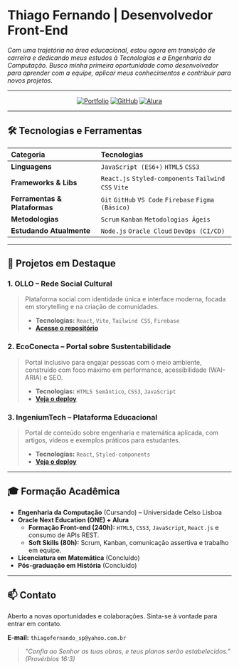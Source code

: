 # Thiago Fernando | Desenvolvedor Front-End

*Com uma trajetória na área educacional, estou agora em transição de carreira e dedicando meus estudos à Tecnologias e a Engenharia da Computação. Busco minha primeira oportunidade como desenvolvedor para aprender com a equipe, aplicar meus conhecimentos e contribuir para novos projetos.*

---

<div align="center">

[![Portfolio](https://img.shields.io/badge/Portfolio-20232A?style=for-the-badge&logo=vercel&logoColor=white)](https://portfolio-thiagosp.vercel.app/)
[![GitHub](https://img.shields.io/badge/GitHub-100000?style=for-the-badge&logo=github&logoColor=white)](https://github.com/Thiago-spba)
[![Alura](https://img.shields.io/badge/Alura-0056D2?style=for-the-badge&logo=alura&logoColor=white)](https://cursos.alura.com.br/emprega-one/profile/thiagofernando-sp)

</div>

---

## 🛠️ Tecnologias e Ferramentas

| Categoria | Tecnologias |
| :--- | :--- |
| **Linguagens** | `JavaScript (ES6+)` `HTML5` `CSS3` |
| **Frameworks & Libs** | `React.js` `Styled-components` `Tailwind CSS` `Vite` |
| **Ferramentas & Plataformas** | `Git` `GitHub` `VS Code` `Firebase` `Figma (Básico)` |
| **Metodologias** | `Scrum` `Kanban` `Metodologias Ágeis` |
| **Estudando Atualmente** | `Node.js` `Oracle Cloud` `DevOps (CI/CD)` |

---

## 🚀 Projetos em Destaque

### 1. OLLO – Rede Social Cultural
> Plataforma social com identidade única e interface moderna, focada em storytelling e na criação de comunidades.
> - **Tecnologias:** `React`, `Vite`, `Tailwind CSS`, `Firebase`
> - **[Acesse o repositório](https://github.com/Thiago-spba/App-OLLO)**

### 2. EcoConecta – Portal sobre Sustentabilidade
> Portal inclusivo para engajar pessoas com o meio ambiente, construído com foco máximo em performance, acessibilidade (WAI-ARIA) e SEO.
> - **Tecnologias:** `HTML5 Semântico`, `CSS3`, `JavaScript`
> - **[Veja o deploy](https://eco-conecta-sigma.vercel.app/)**

### 3. IngeniumTech – Plataforma Educacional
> Portal de conteúdo sobre engenharia e matemática aplicada, com artigos, vídeos e exemplos práticos para estudantes.
> - **Tecnologias:** `React`, `Styled-components`
> - **[Veja o deploy](https://ingeniumtech.vercel.app/)**

---

## 🎓 Formação Acadêmica

- **Engenharia da Computação** (Cursando) – Universidade Celso Lisboa
- **Oracle Next Education (ONE) + Alura**
  - **Formação Front-end (240h):** `HTML5`, `CSS3`, `JavaScript`, `React.js` e consumo de APIs REST.
  - **Soft Skills (80h):** Scrum, Kanban, comunicação assertiva e trabalho em equipe.
- **Licenciatura em Matemática** (Concluído)
- **Pós-graduação em História** (Concluído)

---

## 📫 Contato

Aberto a novas oportunidades e colaborações. Sinta-se à vontade para entrar em contato.

**E-mail:** `thiagofernando_sp@yahoo.com.br`

> _"Confia ao Senhor as tuas obras, e teus planos serão estabelecidos." (Provérbios 16:3)_
